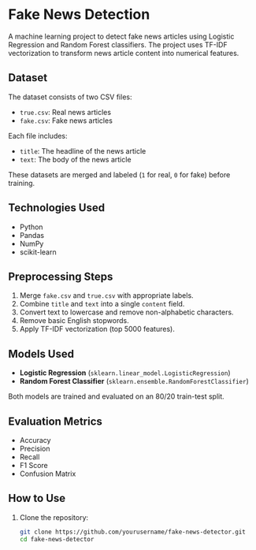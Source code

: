 # Fake News Detection

A machine learning project to detect fake news articles using Logistic Regression and Random Forest classifiers. The project uses TF-IDF vectorization to transform news article content into numerical features.

##  Dataset

The dataset consists of two CSV files:

- `true.csv`: Real news articles
- `fake.csv`: Fake news articles

Each file includes:
- `title`: The headline of the news article
- `text`: The body of the news article

These datasets are merged and labeled (`1` for real, `0` for fake) before training.

## Technologies Used

- Python
- Pandas
- NumPy
- scikit-learn

##  Preprocessing Steps

1. Merge `fake.csv` and `true.csv` with appropriate labels.
2. Combine `title` and `text` into a single `content` field.
3. Convert text to lowercase and remove non-alphabetic characters.
4. Remove basic English stopwords.
5. Apply TF-IDF vectorization (top 5000 features).

##  Models Used

- **Logistic Regression** (`sklearn.linear_model.LogisticRegression`)
- **Random Forest Classifier** (`sklearn.ensemble.RandomForestClassifier`)

Both models are trained and evaluated on an 80/20 train-test split.

##  Evaluation Metrics

- Accuracy
- Precision
- Recall
- F1 Score
- Confusion Matrix

##  How to Use

1. Clone the repository:
   ```bash
   git clone https://github.com/yourusername/fake-news-detector.git
   cd fake-news-detector
